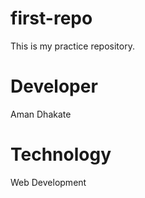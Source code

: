 # first-repo

This is my practice repository.

# Developer

Aman Dhakate

# Technology

Web Development
